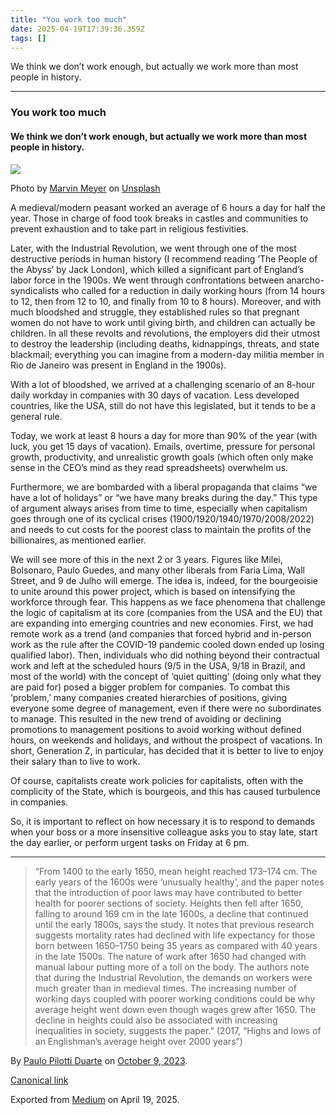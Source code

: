 ```yaml
---
title: "You work too much"
date: 2025-04-19T17:39:36.359Z
tags: []
---
```


We think we don’t work enough, but actually we work more than most people in history.

* * *

### You work too much

#### We think we don’t work enough, but actually we work more than most people in history.

![](https://cdn-images-1.medium.com/max/1200/0*CBa35MfKzJoy9y3C)

Photo by [Marvin Meyer](https://unsplash.com/@marvelous?utm_source=medium&utm_medium=referral) on [Unsplash](https://unsplash.com?utm_source=medium&utm_medium=referral)

A medieval/modern peasant worked an average of 6 hours a day for half the year. Those in charge of food took breaks in castles and communities to prevent exhaustion and to take part in religious festivities.

Later, with the Industrial Revolution, we went through one of the most destructive periods in human history (I recommend reading ‘The People of the Abyss’ by Jack London), which killed a significant part of England’s labor force in the 1900s. We went through confrontations between anarcho-syndicalists who called for a reduction in daily working hours (from 14 hours to 12, then from 12 to 10, and finally from 10 to 8 hours). Moreover, and with much bloodshed and struggle, they established rules so that pregnant women do not have to work until giving birth, and children can actually be children. In all these revolts and revolutions, the employers did their utmost to destroy the leadership (including deaths, kidnappings, threats, and state blackmail; everything you can imagine from a modern-day militia member in Rio de Janeiro was present in England in the 1900s).

With a lot of bloodshed, we arrived at a challenging scenario of an 8-hour daily workday in companies with 30 days of vacation. Less developed countries, like the USA, still do not have this legislated, but it tends to be a general rule.

Today, we work at least 8 hours a day for more than 90% of the year (with luck, you get 15 days of vacation). Emails, overtime, pressure for personal growth, productivity, and unrealistic growth goals (which often only make sense in the CEO’s mind as they read spreadsheets) overwhelm us.

Furthermore, we are bombarded with a liberal propaganda that claims “we have a lot of holidays” or “we have many breaks during the day.” This type of argument always arises from time to time, especially when capitalism goes through one of its cyclical crises (1900/1920/1940/1970/2008/2022) and needs to cut costs for the poorest class to maintain the profits of the billionaires, as mentioned earlier.

We will see more of this in the next 2 or 3 years. Figures like Milei, Bolsonaro, Paulo Guedes, and many other liberals from Faria Lima, Wall Street, and 9 de Julho will emerge. The idea is, indeed, for the bourgeoisie to unite around this power project, which is based on intensifying the workforce through fear. This happens as we face phenomena that challenge the logic of capitalism at its core (companies from the USA and the EU) that are expanding into emerging countries and new economies. First, we had remote work as a trend (and companies that forced hybrid and in-person work as the rule after the COVID-19 pandemic cooled down ended up losing qualified labor). Then, individuals who did nothing beyond their contractual work and left at the scheduled hours (9/5 in the USA, 9/18 in Brazil, and most of the world) with the concept of ‘quiet quitting’ (doing only what they are paid for) posed a bigger problem for companies. To combat this ‘problem,’ many companies created hierarchies of positions, giving everyone some degree of management, even if there were no subordinates to manage. This resulted in the new trend of avoiding or declining promotions to management positions to avoid working without defined hours, on weekends and holidays, and without the prospect of vacations. In short, Generation Z, in particular, has decided that it is better to live to enjoy their salary than to live to work.

Of course, capitalists create work policies for capitalists, often with the complicity of the State, which is bourgeois, and this has caused turbulence in companies.

So, it is important to reflect on how necessary it is to respond to demands when your boss or a more insensitive colleague asks you to stay late, start the day earlier, or perform urgent tasks on Friday at 6 pm.

* * *

> “From 1400 to the early 1650, mean height reached 173–174 cm. The early years of the 1600s were ‘unusually healthy’, and the paper notes that the introduction of poor laws may have contributed to better health for poorer sections of society. Heights then fell after 1650, falling to around 169 cm in the late 1600s, a decline that continued until the early 1800s, says the study. It notes that previous research suggests mortality rates had declined with life expectancy for those born between 1650–1750 being 35 years as compared with 40 years in the late 1500s. The nature of work after 1650 had changed with manual labour putting more of a toll on the body. The authors note that during the Industrial Revolution, the demands on workers were much greater than in medieval times. The increasing number of working days coupled with poorer working conditions could be why average height went down even though wages grew after 1650. The decline in heights could also be associated with increasing inequalities in society, suggests the paper.” (2017, “Highs and lows of an Englishman’s average height over 2000 years”)

By [Paulo Pilotti Duarte](https://medium.com/@paulopilotti) on [October 9, 2023](https://medium.com/p/e57a2cddf033).

[Canonical link](https://medium.com/@paulopilotti/you-work-too-much-e57a2cddf033)

Exported from [Medium](https://medium.com) on April 19, 2025.